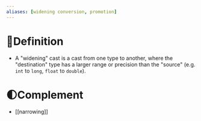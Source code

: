 ```yaml
---
aliases: [widening conversion, promotion]
---
```


# 📝Definition
- A "widening" cast is a cast from one type to another, where the "destination" type has a larger range or precision than the "source" (e.g. `int` to `long`, `float` to `double`).

# 🌓Complement
- [[narrowing]]
